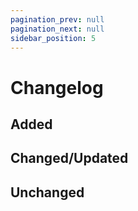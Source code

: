 ```yaml
---
pagination_prev: null
pagination_next: null
sidebar_position: 5
---
```


# Changelog

## Added

## Changed/Updated

## Unchanged
